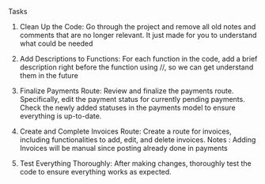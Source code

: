 Tasks

1. Clean Up the Code:
   Go through the project and remove all old notes and comments that are no longer relevant. It just made for you to understand what could be needed

2. Add Descriptions to Functions:
   For each function in the code, add a brief description right before the function using //, so we can get understand them in the future

3. Finalize Payments Route:
   Review and finalize the payments route. Specifically, edit the payment status for currently pending payments. Check the newly added statuses in the payments model to ensure everything is up-to-date.

4. Create and Complete Invoices Route:
   Create a route for invoices, including functionalities to add, edit, and delete invoices.
   Notes : Adding Invoices will be manual since posting already done in payments

5. Test Everything Thoroughly:
   After making changes, thoroughly test the code to ensure everything works as expected.
